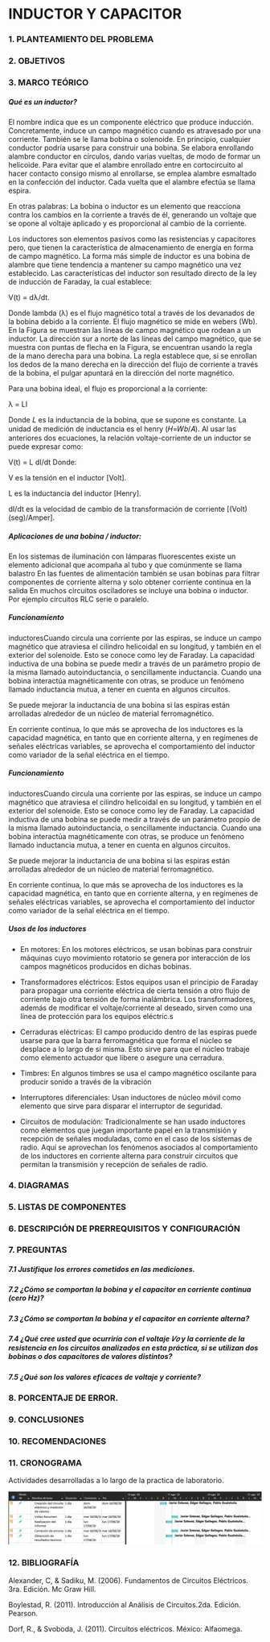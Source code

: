 # INDUCTOR Y CAPACITOR

### 1. PLANTEAMIENTO DEL PROBLEMA

### 2. OBJETIVOS

### 3. MARCO TEÓRICO 

##### Qué es un inductor?

El nombre indica que es un componente eléctrico que produce inducción. Concretamente, induce un campo magnético cuando es atravesado por una corriente. También se le llama bobina o solenoide. En principio, cualquier conductor podría usarse para construir una bobina. Se elabora enrollando alambre conductor en círculos, dando varias vueltas, de modo de formar un helicoide. Para evitar que el alambre enrollado entre en cortocircuito al hacer contacto consigo mismo al enrollarse, se emplea alambre esmaltado en la confección del inductor. Cada vuelta que el alambre efectúa se llama espira.

En otras palabras: La bobina o inductor es un elemento que reacciona contra los cambios en la corriente a través de él, generando un voltaje que se opone al voltaje aplicado y es proporcional al cambio de la corriente.

Los inductores son elementos pasivos como las resistencias y capacitores pero, que tienen la característica de almacenamiento de energía en forma de campo magnético. La forma más simple de inductor es una bobina de alambre que tiene tendencia a mantener su campo magnético una vez establecido. Las características del inductor son resultado directo de la ley de inducción de Faraday, la cual establece:

V(t) = dλ/dt.

Donde lambda (λ) es el flujo magnético total a través de los devanados de la bobina debido a la corriente. El flujo magnético se mide en webers (Wb). En la Figura se muestran las líneas de campo magnético que rodean a un inductor. La dirección sur a norte de las líneas del campo magnético, que se muestra con puntas de flecha en la Figura, se encuentran usando la regla de la mano derecha para una bobina. La regla establece que, si se enrollan los dedos de la mano derecha en la dirección del flujo de corriente a través de la bobina, el pulgar apuntará en la dirección del norte magnético.

Para una bobina ideal, el flujo es proporcional a la corriente:

λ = LI

Donde 𝐿 es la inductancia de la bobina, que se supone es constante. La unidad de medición de inductancia es el henry (𝐻=𝑊𝑏/𝐴). Al usar las anteriores dos ecuaciones, la relación voltaje-corriente de un inductor se puede expresar como:

V(t) = L dI/dt
Donde:

V es la tensión en el inductor [Volt].

L es la inductancia del inductor [Henry].

dI/dt es la velocidad de cambio de la transformación de corriente [(Volt)(seg)/Amper].

##### Aplicaciones de una bobina / inductor:

En los sistemas de iluminación con lámparas fluorescentes existe un elemento adicional que acompaña al tubo y que comúnmente se llama balastro
En las fuentes de alimentación también se usan bobinas para filtrar componentes de corriente alterna y solo obtener corriente continua en la salida
En muchos circuitos osciladores se incluye una  bobina o inductor. Por ejemplo circuitos RLC serie o paralelo.

##### Funcionamiento

inductoresCuando circula una corriente por las espiras, se induce un campo magnético que atraviesa el cilindro helicoidal en su longitud, y también en el exterior del solenoide. Esto se conoce como ley de Faraday. La capacidad inductiva de una bobina se puede medir a través de un parámetro propio de la misma llamado autoinductancia, o sencillamente inductancia. Cuando una bobina interactúa magnéticamente con otras, se produce un fenómeno llamado inductancia mutua, a tener en cuenta en algunos circuitos.

Se puede mejorar la inductancia de una bobina si las espiras están arrolladas alrededor de un núcleo de material ferromagnético.

En corriente continua, lo que más se aprovecha de los inductores es la capacidad magnética, en tanto que en corriente alterna, y en regímenes de señales eléctricas variables, se aprovecha el comportamiento del inductor como variador de la señal eléctrica en el tiempo.

##### Funcionamiento

inductoresCuando circula una corriente por las espiras, se induce un campo magnético que atraviesa el cilindro helicoidal en su longitud, y también en el exterior del solenoide. Esto se conoce como ley de Faraday. La capacidad inductiva de una bobina se puede medir a través de un parámetro propio de la misma llamado autoinductancia, o sencillamente inductancia. Cuando una bobina interactúa magnéticamente con otras, se produce un fenómeno llamado inductancia mutua, a tener en cuenta en algunos circuitos.

Se puede mejorar la inductancia de una bobina si las espiras están arrolladas alrededor de un núcleo de material ferromagnético.

En corriente continua, lo que más se aprovecha de los inductores es la capacidad magnética, en tanto que en corriente alterna, y en regímenes de señales eléctricas variables, se aprovecha el comportamiento del inductor como variador de la señal eléctrica en el tiempo.

##### Usos de los inductores

* En motores: En los motores eléctricos, se usan bobinas para construir máquinas cuyo movimiento rotatorio se genera por interacción de los campos magnéticos producidos en dichas bobinas.

* Transformadores eléctricos: Estos equipos usan el principio de Faraday para propagar una corriente eléctrica de cierta tensión a otro flujo de corriente bajo otra tensión de forma inalámbrica. Los transformadores, además de modificar el voltaje/corriente al deseado, sirven como una línea de protección para los equipos eléctric.s

* Cerraduras eléctricas: El campo producido dentro de las espiras puede usarse para que la barra ferromagnética que forma el núcleo se desplace a lo largo de si misma. Esto sirve para que el núcleo trabaje como elemento actuador que libere o asegure una cerradura.

* Timbres: En algunos timbres se usa el campo magnético oscilante para producir sonido a través de la vibración

* Interruptores diferenciales: Usan inductores de núcleo móvil como elemento que sirve para disparar el interruptor de seguridad.

* Circuitos de modulación: Tradicionalmente se han usado inductores como elementos que juegan importante papel en la transmisión y recepción de señales moduladas, como en el caso de los sistemas de radio. Aquí se aprovechan los fenómenos asociados al comportamiento de los inductores en corriente alterna para construir circuitos que permitan la transmisión y recepción de señales de radio.

### 4. DIAGRAMAS

### 5. LISTAS DE COMPONENTES

### 6. DESCRIPCIÓN DE PRERREQUISITOS Y CONFIGURACIÓN

### 7. PREGUNTAS

##### 7.1 Justifique los errores cometidos en las mediciones.

##### 7.2 ¿Cómo se comportan la bobina y el capacitor en corriente continua (cero Hz)?

##### 7.3 ¿Cómo se comportan la bobina y el capacitor en corriente alterna?

##### 7.4 ¿Qué cree usted que ocurriría con el voltaje 𝑉𝑜 y la corriente de la resistencia en los circuitos analizados en esta práctica, si se utilizan dos bobinas o dos capacitores de valores distintos?

##### 7.5 ¿Qué son los valores eficaces de voltaje y corriente?

### 8. PORCENTAJE DE ERROR.

### 9. CONCLUSIONES 

### 10. RECOMENDACIONES 

### 11. CRONOGRAMA

Actividades desarrolladas a lo largo de la practica de laboratorio.

![](https://github.com/Edgar1Gallegos/CARACTERISTICAS-DE-LA-ONDA-SENOIDAL/blob/master/img/Cronograma.png)


### 12. BIBLIOGRAFÍA 

Alexander, C, & Sadiku, M. (2006). Fundamentos de Circuitos Eléctricos. 3ra. Edición. Mc Graw Hill.

Boylestad, R. (2011). Introducción al Análisis de Circuitos.2da. Edición. Pearson.

Dorf, R., & Svoboda, J. (2011). Circuitos eléctricos. México: Alfaomega.
